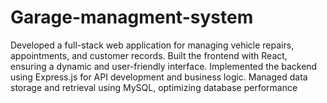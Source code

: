 # Garage-managment-system
Developed a full-stack web application for managing vehicle repairs, appointments, and customer records. Built the frontend with React, ensuring a dynamic and user-friendly interface. Implemented the backend using Express.js for API development and business logic. Managed data storage and retrieval using MySQL, optimizing database performance

